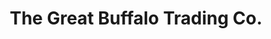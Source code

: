---
title: "The Great Buffalo Trading Co."
url: /mackinaw-city/the-great-buffalo-trading-co/
shop: Andenken
---